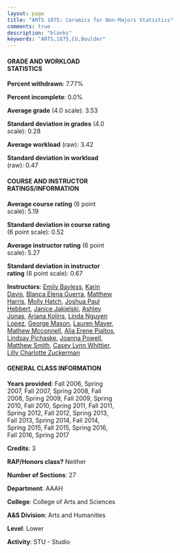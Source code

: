 ```yaml
---
layout: page
title: "ARTS 1875: Ceramics for Non-Majors Statistics"
comments: true
description: "blanks"
keywords: "ARTS,1875,CU,Boulder"
---
```

<head>
<script src="https://ajax.googleapis.com/ajax/libs/jquery/2.1.3/jquery.min.js"></script>
<script src="https://dl.dropboxusercontent.com/s/pc42nxpaw1ea4o9/highcharts.js?dl=0"></script>
<!-- <script src="../assets/js/highcharts.js"></script> -->
<style type="text/css">@font-face {
	font-family: "Bebas Neue";
	src: url(https://www.filehosting.org/file/details/544349/BebasNeue Regular.otf) format("opentype");
	}
	h1.Bebas { 
		font-family: "Bebas Neue", Verdana, Tahoma;
	}
</style>
</head>
<body>
	<div id="container" style="float: right; width: 45%; height: 88%; margin-left: 2.5%; margin-right: 2.5%;"></div>
	<script language="JavaScript">
		$(document).ready(function() {
		var chart = {type: 'column'};
		var title = {text: 'Grade Distribution'};
		var xAxis = {categories: ['A','B','C','D','F'],crosshair: true};
		var yAxis = {min: 0,title: {text: 'Percentage'}};
		var tooltip = {headerFormat: '<center><b><span style="font-size:20px">{point.key}</span></b></center>',
		               pointFormat: '<td style="padding:0"><b>{point.y:.1f}%</b></td>',
		               footerFormat: '</table>',shared: true,useHTML: true};
		var plotOptions = {column: {pointPadding: 0.0,borderWidth: 0}};  
		var credits = {enabled: false};var series= [{name: 'Percent',data: [66.6,27.48,3.57,0.68,1.67,]}];
		var json = {};
		json.chart = chart;
		json.title = title;
		json.tooltip = tooltip;
		json.xAxis = xAxis;
		json.yAxis = yAxis;  
		json.series = series;
		json.plotOptions = plotOptions;  
		json.credits = credits;
		$('#container').highcharts(json);
	});
	</script>
</body>
			   
#### GRADE AND WORKLOAD STATISTICS

**Percent withdrawn**: 7.77%

**Percent incomplete**: 0.0%

**Average grade** (4.0 scale): 3.53

**Standard deviation in grades** (4.0 scale): 0.28

**Average workload** (raw): 3.42

**Standard deviation in workload** (raw): 0.47

#### COURSE AND INSTRUCTOR RATINGS/INFORMATION

**Average course rating** (6 point scale): 5.19

**Standard deviation in course rating** (6 point scale): 0.52

**Average instructor rating** (6 point scale): 5.27

**Standard deviation in instructor rating** (6 point scale): 0.67

**Instructors**: <a href='../../instructors/Emily_Bayless'>Emily Bayless</a>, <a href='../../instructors/Karin_Davis'>Karin Davis</a>, <a href='../../instructors/Blanca_Elena_Guerra'>Blanca Elena Guerra</a>, <a href='../../instructors/Matthew_Harris'>Matthew Harris</a>, <a href='../../instructors/Molly_Hatch'>Molly Hatch</a>, <a href='../../instructors/Joshua_Paul_Hebbert'>Joshua Paul Hebbert</a>, <a href='../../instructors/Janice_Jakielski'>Janice Jakielski</a>, <a href='../../instructors/Ashley_Jonas'>Ashley Jonas</a>, <a href='../../instructors/Ariana_Kolins'>Ariana Kolins</a>, <a href='../../instructors/Linda_Nguyen_Lopez'>Linda Nguyen Lopez</a>, <a href='../../instructors/George_Mason'>George Mason</a>, <a href='../../instructors/Lauren_Mayer'>Lauren Mayer</a>, <a href='../../instructors/Mathew_Mcconnell'>Mathew Mcconnell</a>, <a href='../../instructors/Alia_Erene_Pialtos'>Alia Erene Pialtos</a>, <a href='../../instructors/Lindsay_Pichaske'>Lindsay Pichaske</a>, <a href='../../instructors/Joanna_Powell'>Joanna Powell</a>, <a href='../../instructors/Matthew_Smith'>Matthew Smith</a>, <a href='../../instructors/Casey_Lynn_Whittier'>Casey Lynn Whittier</a>, <a href='../../instructors/Lilly_Charlotte_Zuckerman'>Lilly Charlotte Zuckerman</a>

#### GENERAL CLASS INFORMATION

**Years provided**: Fall 2006, Spring 2007, Fall 2007, Spring 2008, Fall 2008, Spring 2009, Fall 2009, Spring 2010, Fall 2010, Spring 2011, Fall 2011, Spring 2012, Fall 2012, Spring 2013, Fall 2013, Spring 2014, Fall 2014, Spring 2015, Fall 2015, Spring 2016, Fall 2016, Spring 2017

**Credits**: 3

**RAP/Honors class?** Neither

**Number of Sections**: 27

**Department**: AAAH

**College**: College of Arts and Sciences

**A&S Division**: Arts and Humanities

**Level**: Lower

**Activity**: STU - Studio
